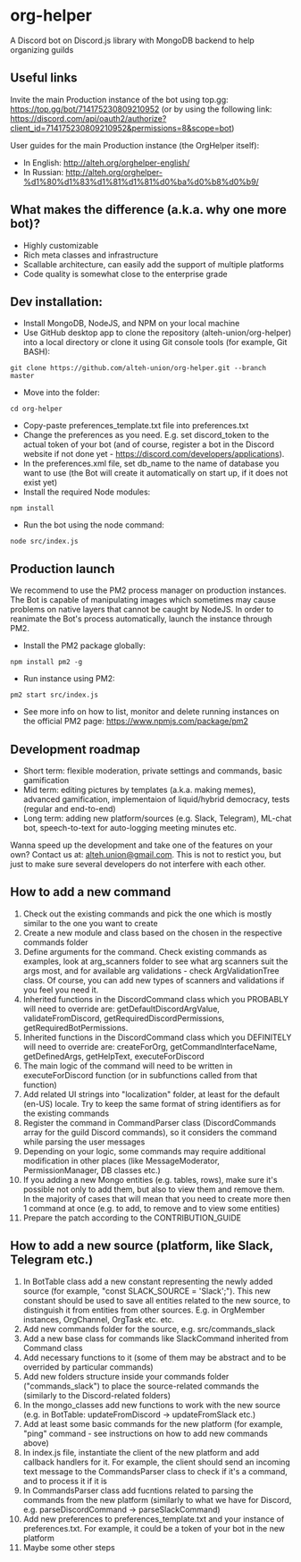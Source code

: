 # org-helper
A Discord bot on Discord.js library with MongoDB backend to help organizing guilds

## Useful links

Invite the main Production instance of the bot using top.gg: https://top.gg/bot/714175230809210952 (or by using the following link: https://discord.com/api/oauth2/authorize?client_id=714175230809210952&permissions=8&scope=bot)

User guides for the main Production instance (the OrgHelper itself):
- In English: http://alteh.org/orghelper-english/
- In Russian: http://alteh.org/orghelper-%d1%80%d1%83%d1%81%d1%81%d0%ba%d0%b8%d0%b9/

## What makes the difference (a.k.a. why one more bot)?

- Highly customizable
- Rich meta classes and infrastructure
- Scallable architecture, can easily add the support of multiple platforms
- Code quality is somewhat close to the enterprise grade

## Dev installation:

- Install MongoDB, NodeJS, and NPM on your local machine
- Use GitHub desktop app to clone the repository (alteh-union/org-helper) into a local directory or clone it using Git console tools (for example, Git BASH):
```
git clone https://github.com/alteh-union/org-helper.git --branch master
```
- Move into the folder:
```
cd org-helper
```
- Copy-paste preferences_template.txt file into preferences.txt
- Change the preferences as you need. E.g. set discord_token to the actual token of your bot (and of course, register a bot in the Discord website if not done yet - https://discord.com/developers/applications).
- In the preferences.xml file, set db_name to the name of database you want to use (the Bot will create it automatically on start up, if it does not exist yet)
- Install the required Node modules:
```
npm install
```
- Run the bot using the node command:
```
node src/index.js
```

## Production launch

We recommend to use the PM2 process manager on production instances. The Bot is capable of manipulating images which sometimes may cause problems on native layers that cannot be caught by NodeJS.
In order to reanimate the Bot's process automatically, launch the instance through PM2.

- Install the PM2 package globally:
```
npm install pm2 -g
```
- Run instance using PM2:
```
pm2 start src/index.js
```
- See more info on how to list, monitor and delete running instances on the official PM2 page: https://www.npmjs.com/package/pm2

## Development roadmap

- Short term: flexible moderation, private settings and commands, basic gamification
- Mid term: editing pictures by templates (a.k.a. making memes), advanced gamification, implementaion of liquid/hybrid democracy, tests (regular and end-to-end)
- Long term: adding new platform/sources (e.g. Slack, Telegram), ML-chat bot, speech-to-text for auto-logging meeting minutes etc.

Wanna speed up the development and take one of the features on your own? Contact us at: alteh.union@gmail.com. This is not to restict you, but just to make sure several developers do not interfere with each other.

## How to add a new command

1) Check out the existing commands and pick the one which is mostly similar to the one you want to create
2) Create a new module and class based on the chosen in the respective commands folder
3) Define arguments for the command. Check existing commands as examples, look at arg_scanners folder to see what arg scanners suit the args most, and for available arg validations - check ArgValidationTree class. Of course, you can add new types of scanners and validations if you feel you need it.
4) Inherited functions in the DiscordCommand class which you PROBABLY will need to override are: getDefaultDiscordArgValue, validateFromDiscord, getRequiredDiscordPermissions, getRequiredBotPermissions.
5) Inherited functions in the DiscordCommand class which you DEFINITELY will need to override are: createForOrg, getCommandInterfaceName, getDefinedArgs, getHelpText, executeForDiscord
6) The main logic of the command will need to be written in executeForDiscord function (or in subfunctions called from that function)
7) Add related UI strings into "localization" folder, at least for the default (en-US) locale. Try to keep the same format of string identifiers as for the existing commands
8) Register the command in CommandParser class (DiscordCommands array for the guild Discord commands), so it considers the command while parsing the user messages
9) Depending on your logic, some commands may require additional modification in other places (like MessageModerator, PermissionManager, DB classes etc.)
10) If you adding a new Mongo entities (e.g. tables, rows), make sure it's possible not only to add them, but also to view them and remove them. In the majority of cases that will mean that you need to create more then 1 command at once (e.g. to add, to remove and to view some entities)
11) Prepare the patch according to the CONTRIBUTION_GUIDE

## How to add a new source (platform, like Slack, Telegram etc.)

1) In BotTable class add a new constant representing the newly added source (for example, "const SLACK_SOURCE = 'Slack';"). This new constant should be used to save all entities related to the new source, to distinguish it from entities from other sources. E.g. in OrgMember instances, OrgChannel, OrgTask etc. etc.
2) Add new commands folder for the source, e.g. src/commands_slack
3) Add a new base class for commands like SlackCommand inherited from Command class
4) Add necessary functions to it (some of them may be abstract and to be overrided by particular commands)
5) Add new folders structure inside your commands folder ("commands_slack") to place the source-related commands the (similarly to the Discord-related folders)
6) In the mongo_classes add new functions to work with the new source (e.g. in BotTable: updateFromDiscord -> updateFromSlack etc.)
7) Add at least some basic commands for the new platform (for example, "ping" command - see instructions on how to add new commands above)
8) In index.js file, instantiate the client of the new platform and add callback handlers for it. For example, the client should send an incoming text message to the CommandsParser class to check if it's a command, and to process it if it is
9) In CommandsParser class add fucntions related to parsing the commands from the new platform (similarly to what we have for Discord, e.g. parseDiscordCommand -> parseSlackCommand)
10) Add new preferences to preferences_template.txt and your instance of preferences.txt. For example, it could be a token of your bot in the new platform
11) Maybe some other steps
